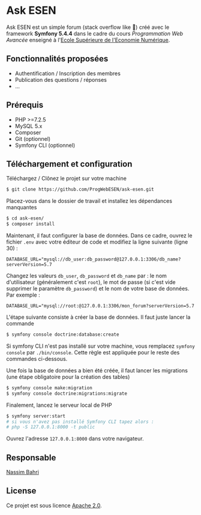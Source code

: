 # Ask ESEN

Ask ESEN est un simple forum (stack overflow like :star_struck:) créé avec le framework **Symfony 5.4.4** dans le cadre du cours *Programmation Web Avancée* enseigné à l'[Ecole Supérieure de l'Economie Numérique](https://www.esen.tn).

## Fonctionnalités proposées

* Authentification / Inscription des membres
* Publication des questions / réponses
* ...

## Prérequis

* PHP >=7.2.5
* MySQL 5.x
* Composer
* Git (optionnel)
* Symfony CLI (optionnel)

## Téléchargement et configuration

Téléchargez / Clônez le projet sur votre machine

```bash
$ git clone https://github.com/ProgWebESEN/ask-esen.git
```

Placez-vous dans le dossier de travail et installez les dépendances manquantes

```bash
$ cd ask-esen/
$ composer install
```

Maintenant, il faut configurer la base de données. Dans ce cadre, ouvrez le fichier `.env` avec votre éditeur de code et modifiez la ligne suivante (ligne 30) :

```env
DATABASE_URL="mysql://db_user:db_password@127.0.0.1:3306/db_name?serverVersion=5.7
```

Changez les valeurs `db_user`, `db_password` et `db_name` par : le nom d'utilisateur (généralement c'est `root`), le mot de passe (si c'est vide supprimer le paramètre `db_password`) et le nom de votre base de données. Par exemple :

```env
DATABASE_URL="mysql://root:@127.0.0.1:3306/mon_forum?serverVersion=5.7
```

L'étape suivante consiste à créer la base de données. Il faut juste lancer la commande

```bash
$ symfony console doctrine:database:create
```

Si symfony CLI n'est pas installé sur votre machine, vous remplacez `symfony console` par `./bin/console`. Cette règle est appliquée pour le reste des commandes ci-dessous.

Une fois la base de données a bien été créée, il faut lancer les migrations (une étape obligatoire pour la création des tables)

```bash
$ symfony console make:migration
$ symfony console doctrine:migrations:migrate
```

Finalement, lancez le serveur local de PHP

```bash
$ symfony server:start
# si vous n'avez pas installé Symfony CLI tapez alors :
# php -S 127.0.0.1:8000 -t public
```

Ouvrez l'adresse `127.0.0.1:8000` dans votre navigateur.

## Responsable

[Nassim Bahri](https://www.nassimbahri.ovh)

## License

Ce projet est sous licence [Apache 2.0](https://choosealicense.com/licenses/apache-2.0/). 